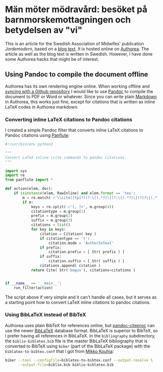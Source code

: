# Män möter mödravård: besöket på barnmorskemottagningen och betydelsen av "vi"

This is an article for the Swedish Association of Midwifes' publication *Jordemodern*, based on a [blog text](https://fenomenologen.se/2016/10/11/om-mellanmanskliga-moten-pappor-och-modrahalsovard/). It is hosted online on [Authorea](https://www.authorea.com/users/106373/articles/132426). The article as well as the blog text is written in Swedish. However, I have done some Authorea hacks that might be of interest.

## Using Pandoc to compile the document offline

Authorea has its own rendering engine online. When working offline and [syncing with a Github repository](https://help.authorea.com/hc/en-us/articles/230482448-Syncing-articles-to-GitHub) I would like to use [Pandoc](https://pandoc.org) to compile the document to PDF or Word or whatever. Since you can write plain [Markdown](https://daringfireball.net/projects/markdown/) in Authorea, this works just fine, except for citations that is written as inline LaTeX codes in Authorea markdown.

### Converting inline LaTeX citations to Pandoc citations

I created a simple Pandoc filter that converts inline LaTeX citations to Pandoc citations using [Panflute](http://scorreia.com/software/panflute/):

```python
#!/usr/bin/env python3

"""
Convert LaTeX inline \cite commands to pandoc citations.
"""

import sys
import re
from panflute import *

def action(elem, doc):
    if isinstance(elem, RawInline) and elem.format == 'tex':
        m = re.match( r'\\cite([tp]?)(?:\[(.*?)\](?:\[(.*?)\])?)?\{(.*?)\}', elem.text )
        if m:
            keys = re.split( r'[, ]+', m.group(4))
            citationtype = m.group(1)
            prefix = m.group(2)
            suffix = m.group(3)
            citations = list()
            for key in keys:
                citation = Citation( key )
                if citationtype == 't':
                    citation.mode = 'AuthorInText'
                if prefix:
                    citation.prefix = [ Str( prefix ) ]
                if suffix:
                    citation.suffix = [ Str( suffix ) ]
                citations.append( citation )
            return Cite( Str('bogus'), citations=citations )


if __name__ == '__main__':
    run_filter(action)
```

The script above if very simple and it can't handle all cases, but it serves as a starting point how to convert LaTeX inline citations to pandoc citations.

### Using BibLaTeX instead of BibTeX

Authorea uses plain BibTeX for references online, but [pandoc-citeproc](https://github.com/jgm/pandoc-citeproc) can use the newer [BibLaTeX](https://www.ctan.org/pkg/biblatex) database format. BibLaTeX is superior to BibTeX, so I prefer having all references in BibLaTeX. In the `bibliography` subdirectory, the `biblio-biblatex.bib` file is the master BibLaTeX bibliography that is converted to BibTeX using `biber` (part of the BibLaTeX package) with the `biblatex-to-bibtex.conf` that I got from [Mikko Kouhia](https://users.aalto.fi/~mkouhia/2016/biblatex-to-bibtex-conversion/):

```bash
biber --tool --configfile=biblatex-to-bibtex.conf --output-resolve \
      --output-file=biblio.bib biblio-biblatex.bib
```
